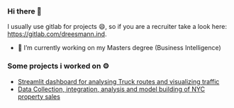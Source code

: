 ### Hi there 👋

I usually use gitlab for projects 😄, so if you are a recruiter take a look here: https://gitlab.com/dreesmann.ind.

- 🔭 I’m currently working on my Masters degree (Business Intelligence)


### Some projects i worked on ⚙
- [Streamlit dashboard for analysing Truck routes and visualizing traffic](https://gitlab.com/dreesmann.ind/traffic-risk-assessment)
- [Data Collection, integration, analysis and model building of NYC property sales](https://gitlab.com/dreesmann.ind/nyc-housing-data) 
<!--
**DeemanOne/DeemanOne** is a ✨ _special_ ✨ repository because its `README.md` (this file) appears on your GitHub profile.

Here are some ideas to get you started:

- 🌱 I’m currently learning ...
- 👯 I’m looking to collaborate on ...
- 🤔 I’m looking for help with ...
- 💬 Ask me about ...
- 📫 How to reach me: ...
- ⚡ Fun fact: ...
-->
